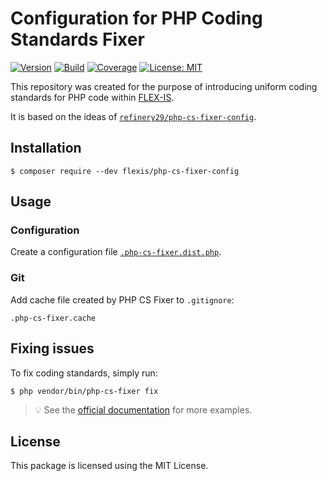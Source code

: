 # Configuration for PHP Coding Standards Fixer

[![Version](https://img.shields.io/packagist/v/flexis/php-cs-fixer-config?label=stable)](https://packagist.org/packages/flexis/php-cs-fixer-config)
[![Build](https://img.shields.io/github/actions/workflow/status/flex-is/php-cs-fixer-config/ci.yaml?branch=main&logo=github)](https://github.com/flex-is/php-cs-fixer-config/actions/workflows/ci.yaml)
[![Coverage](https://app.codacy.com/project/badge/Coverage/246b2492dc404695b0deee6e6ecadc75)](https://www.codacy.com/gh/flex-is/php-cs-fixer-config/dashboard)
[![License: MIT](https://img.shields.io/badge/license-MIT-informational.svg)](https://opensource.org/licenses/MIT)

This repository was created for the purpose of introducing uniform coding standards for PHP code within [FLEX-IS](https://flexis.sk).

It is based on the ideas of [`refinery29/php-cs-fixer-config`](https://github.com/refinery29/php-cs-fixer-config).

## Installation

`$ composer require --dev flexis/php-cs-fixer-config`

## Usage

### Configuration

Create a configuration file [`.php-cs-fixer.dist.php`](/.php-cs-fixer.dist.php).

### Git

Add cache file created by PHP CS Fixer to `.gitignore`:

`.php-cs-fixer.cache`

## Fixing issues

To fix coding standards, simply run:

`$ php vendor/bin/php-cs-fixer fix`

> 💡 See the [official documentation](https://cs.symfony.com/doc/usage) for more examples.

## License

This package is licensed using the MIT License.
